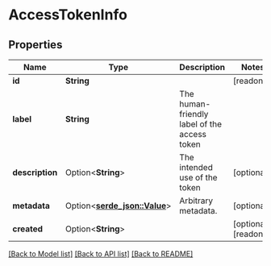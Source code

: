 # AccessTokenInfo

## Properties

Name | Type | Description | Notes
------------ | ------------- | ------------- | -------------
**id** | **String** |  | [readonly]
**label** | **String** | The human-friendly label of the access token | 
**description** | Option<**String**> | The intended use of the token | [optional]
**metadata** | Option<[**serde_json::Value**](.md)> | Arbitrary metadata. | [optional]
**created** | Option<**String**> |  | [optional][readonly]

[[Back to Model list]](../README.md#documentation-for-models) [[Back to API list]](../README.md#documentation-for-api-endpoints) [[Back to README]](../README.md)


